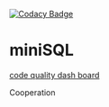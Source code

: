 [![Codacy Badge](https://api.codacy.com/project/badge/Grade/414d1b74832c4f7cba5f137abbde43d2)](https://www.codacy.com/app/linwe2012/miniSQL?utm_source=github.com&amp;utm_medium=referral&amp;utm_content=linwe2012/miniSQL&amp;utm_campaign=Badge_Grade)
# miniSQL

[code quality dash board](https://app.codacy.com/project/linwe2012/miniSQL/dashboard)

Cooperation
